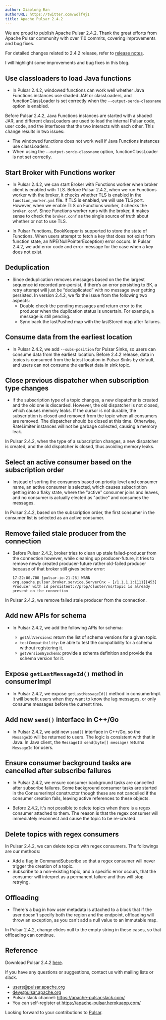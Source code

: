 ```yaml
---
author: Xiaolong Ran
authorURL: https://twitter.com/wolf4j1
title: Apache Pulsar 2.4.2
---
```


We are proud to publish Apache Pulsar 2.4.2. Thank the great efforts from Apache Pulsar community with over 110 commits, covering improvements and bug fixes.

For detailed changes related to 2.4.2 release, refer to [release notes](../release-notes.md#2.4.2).

I will highlight some improvements and bug fixes in this blog.

<!--truncate-->
## Use classloaders to load Java functions
- In Pulsar 2.4.2, windowed functions can work well whether Java Functions instances use shaded JAR or classLoaders, and functionClassLoader is set correctly when the `--output-serde-classname` option is enabled.

Before Pulsar 2.4.2, Java Functions instances are started with a shaded JAR, and different classLoaders are used to load the internal Pulsar code, user code, and the interfaces that the two interacts with each other. This change results in two issues:
  - The windowed functions does not work well if Java Functions instances use classLoaders. 
  - When using the `--output-serde-classname` option, functionClassLoader is not set correctly.  

## Start Broker with Functions worker  
- In Pulsar 2.4.2, we can start Broker with Functions worker when broker client is enabled with TLS. 
Before Pulsar 2.4.2, when we run Functions worker with the broker, it checks whether TLS is enabled in the `function_worker.yml` file. If TLS is enabled, we will use TLS port. However, when we enable TLS on Functions worker, it checks the `broker.conf`. Since Functions worker runs with the broker, it makes sense to check the `broker.conf` as the single source of truth about whether or not to use TLS. 

- In Pulsar Functions, BookKeeper is supported to store the state of Functions. When users attempt to fetch a key that does not exist from function state, an NPE(NullPointerException) error occurs. In Pulsar 2.4.2, we add error code and error message for the case when a key does not exist.

## Deduplication
- Since deduplication removes messages based on the the largest sequence id recorded pre-persist, if there’s an error persisting to BK, a retry attempt will just be “deduplicated” with no message ever getting persisted. In version 2.4.2, we fix the issue from the following two aspects:                                                                                                
    - Double check the pending messages and return error to the producer when the duplication status is uncertain. For example, a message is still pending.
    - Sync back the lastPushed map with the lastStored map after failures.

## Consume data from the earliest location
- In Pulsar 2.4.2, we add `--subs-position` for Pulsar Sinks, so users can consume data from the earliest location. Before 2.4.2 release, data in topics is consumed from the latest location in Pulsar Sinks by default, and users can not consume the earliest data in sink topic. 

## Close previous dispatcher when subscription type changes

- If the subscription type of a topic changes, a new dispatcher is created and the old one is discarded. However, the old dispatcher is not closed, which causes memory leaks. If the cursor is not durable, the subscription is closed and removed from the topic when all consumers are removed. The dispatcher should be closed at this time. Otherwise, RateLimiter instances will not be garbage collected, causing a memory leak. 

In Pulsar 2.4.2, when the type of a subscription changes, a new dispatcher is created, and the old dispatcher is closed, thus avoiding memory leaks.

## Select an active consumer based on the subscription order
- Instead of sorting the consumers based on priority level and consumer name, an active consumer is selected, which causes subscription getting into a flaky state, where the "active" consumer joins and leaves, and no consumer is actually elected as "active" and consumes the messages. 

In Pulsar 2.4.2, based on the subscription order, the first consumer in the consumer list is selected as an active consumer. 

## Remove failed stale producer from the connection
- Before Pulsar 2.4.2, broker tries to clean up stale failed-producer from the connection however, while cleaning up producer-future, it tries to remove newly created producer-future rather old-failed producer because of that broker still gives below error:
    ```text
    17:22:00.700 [pulsar-io-21-26] WARN  org.apache.pulsar.broker.service.ServerCnx - [/1.1.1.1:1111][453] Producer with id persistent://prop/cluster/ns/topic is already present on the connection
    ```  

In Pulsar 2.4.2, we remove failed stale producer from the connection.                          
## Add new APIs for schema
- In Pulsar 2.4.2, we add the following APIs for schema:

    - `getAllVersions`: return the list of schema versions for a given topic.
    - `testCompatibility`: be able to test the compatibility for a schema without registering it.
    - `getVersionBySchema`: provide a schema definition and provide the schema version for it.

## Expose `getLastMessageId()` method in consumerImpl
- In Pulsar 2.4.2, we expose `getLastMessageId()` method in consumerImpl. It will benefit users when they want to know the lag messages, or only consume messages before the current time.                                                     

## Add new `send()` interface in C++/Go
- In Pulsar 2.4.2, we add new `send()` interface in C++/Go, so the `MessageID` will be returned to users. The logic is consistent with that in Java. In Java client, the `MessageId send(byte[] message)` returns `MessageId` for users.

## Ensure consumer background tasks are cancelled after subscribe failures
- In Pulsar 2.4.2, we ensure consumer background tasks are cancelled after subscribe failures. Some background consumer tasks are started in the ConsumerImpl constructor though these are not cancelled if the consumer creation fails, leaving active references to these objects. 

- Before 2.4.2, it's not possible to delete topics when there is a regex consumer attached to them. The reason is that the regex consumer will immediately reconnect and cause the topic to be re-created. 

## Delete topics with regex consumers
In Pulsar 2.4.2, we can delete topics with regex consumers. The followings are our methods:
  - Add a flag in CommandSubscribe so that a regex consumer will never trigger the creation of a topic.
  - Subscribe to a non-existing topic, and a specific error occurs, that the consumer will interpret as a permanent failure and thus will stop retrying.

## Offloading
- There's a bug in how user metadata is attached to a block that if the user doesn't specify both the region and the endpoint, offloading will throw an exception, as you can't add a null value to an immutable map. 

In Pulsar 2.4.2, change elides null to the empty string in these cases, so that offloading can continue.
  
## Reference

Download Pulsar 2.4.2 [here](https://pulsar.apache.org/en/download/). 

If you have any questions or suggestions, contact us with mailing lists or slack. 
- [users@pulsar.apache.org](mailto:users@pulsar.apache.org) 
- [dev@pulsar.apache.org](mailto:dev@pulsar.apache.org) 
- Pulsar slack channel: https://apache-pulsar.slack.com/
- You can self-register at https://apache-pulsar.herokuapp.com/

Looking forward to your contributions to [Pulsar](https://github.com/apache/pulsar).